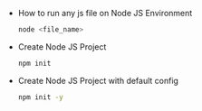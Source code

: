 - How to run any js file on Node JS Environment

  ```bash
  node <file_name>
  ```

- Create Node JS Project

  ```bash
  npm init
  ```

- Create Node JS Project with default config

  ```bash
  npm init -y
  ```
